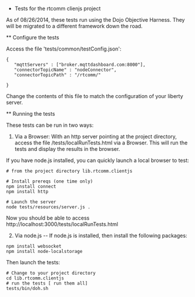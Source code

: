 * Tests for the rtcomm clienjs project

As of 08/26/2014, these tests run using the Dojo Objective Harness.  They will be migrated to a different framework down the road.

** Configure the tests

Access the file 'tests/common/testConfig.json':
```
{
   "mqttServers" : ["broker.mqttdashboard.com:8000"],
   "connectorTopicName" : "nodeConnector",
   "connectorTopicPath" : "/rtcomm/"

}
```

Change the contents of this file to match the configuration of your liberty server.

** Running the tests

These tests can be run in two ways:

1.  Via a Browser:  With an http server pointing at the project directory, access the file /tests/localRunTests.html via a Browser.  This will run the tests and display the results in the browser.

If you have node.js installed, you can quickly launch a local browser to test:
``` 
# from the project directory lib.rtcomm.clientjs

# Install prereqs (one time only)
npm install connect
npm install http

# Launch the server
node tests/resources/server.js .
```
Now you should be able to access http://localhost:3000/tests/localRunTests.html

2.  Via node.js -- If node.js is installed, then install the following packages:

``` 
npm install websocket
npm install node-localstorage
```

Then launch the tests:

``` 
# Change to your project directory
cd lib.rtcomm.clientjs 
# run the tests [ run them all]
tests/bin/doh.sh
```

